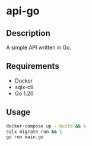 # api-go

## Description

A simple API written in Go.

## Requirements

- Docker
- sqlx-cli
- Go 1.20

## Usage

```bash
docker-compose up --build && \
sqlx migrate run && \
go run main.go
```
